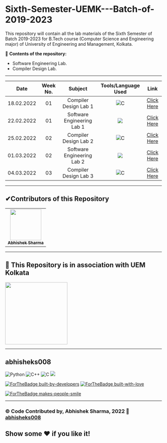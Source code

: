 # Sixth-Semester-UEMK---Batch-of-2019-2023
This repository will contain all the lab materials of the Sixth Semester of Batch 2019-2023 for B.Tech course (Computer Science and Engineering major) of University of Engineering and Management, Kolkata.

🔴 **Contents of the repository:**
- Software Engineering Lab.
- Compiler Design Lab.

*******************************************************************************
| Date | Week No. | Subject | Tools/Language Used | Link |
| :---: |:---: |:---: |:---: |:---: |
|18.02.2022|01|Compiler Design Lab 1| <img alt = "C" src = "https://img.shields.io/badge/c-0000FF.svg?&style=for-the-badge&logo=c%2B%2B&ogoColor=white"> | [Click Here](/Compiler%20Design%20Lab/Assignment%201)|
|22.02.2022|01|Software Engineering Lab 1|<img src = "https://img.shields.io/badge/StarUML-C70039.svg?&style=for-the-badge&logo=StarUML%2B%2B&ogoColor=white">|[Click Here](https://github.com/abhisheks008/Sixth-Semester-UEMK---Batch-of-2019-2023/blob/main/Software%20Engineering%20Lab/Software%20Engg%20Lab%20-%20Assignment%201.pdf)|
|25.02.2022|02|Compiler Design Lab 2|<img alt = "C" src = "https://img.shields.io/badge/c-0000FF.svg?&style=for-the-badge&logo=c%2B%2B&ogoColor=white"> | [Click Here](Compiler%20Design%20Lab/Assignment%202)|
|01.03.2022|02|Software Engineering Lab 2|<img src = "https://img.shields.io/badge/StarUML-C70039.svg?&style=for-the-badge&logo=StarUML%2B%2B&ogoColor=white">|[Click Here](/Software%20Engineering%20Lab/Software%20Engineering%20Lab%20-%20Assignment%202.pdf)|
|04.03.2022|03|Compiler Design Lab 3|<img alt = "C" src = "https://img.shields.io/badge/c-0000FF.svg?&style=for-the-badge&logo=c%2B%2B&ogoColor=white"> | [Click Here](Compiler%20Design%20Lab/Assignment%203)|




***************************************************************************
<h2>✔Contributors of this Repository</h2>
<table>
  <tr>
<td align="center"><a href="https://github.com/abhisheks008"><img src="https://avatars.githubusercontent.com/u/68724349?v=4" width="100px;" alt=""/><br /><sub><b>Abhishek Sharma</b></sub></a></td>
    </tr>
  </table>
  
***************************************************************************
<h2>🏫 This Repository is in association with UEM Kolkata </h2>
<a href = "https://uem.edu.in/uem-kolkata/"><img src="https://uem.edu.in/app/themes/iem-group-wp-theme/resources/logo.png" width="200px" alt=""/> </a>

**************************************************************************
## abhisheks008
<img alt="Python" src="https://img.shields.io/badge/python%20-%2314354C.svg?&style=for-the-badge&logo=python&logoColor=white"/> <img alt="C++" src="https://img.shields.io/badge/c++%20-%2300599C.svg?&style=for-the-badge&logo=c%2B%2B&ogoColor=white"/>  <img alt = "C" src = "https://img.shields.io/badge/c-0000FF.svg?&style=for-the-badge&logo=c%2B%2B&ogoColor=white">   <img src = "https://img.shields.io/badge/StarUML-C70039.svg?&style=for-the-badge&logo=StarUML%2B%2B&ogoColor=white">

[![ForTheBadge built-by-developers](http://ForTheBadge.com/images/badges/built-by-developers.svg)](https://GitHub.com/Naereen/)
[![ForTheBadge built-with-love](http://ForTheBadge.com/images/badges/built-with-love.svg)](https://GitHub.com/Naereen/)

[![ForTheBadge makes-people-smile](http://ForTheBadge.com/images/badges/makes-people-smile.svg)](http://ForTheBadge.com)

***************************************

### ©️ Code Contributed by, Abhishek Sharma, 2022 :link: <a href = "https://github.com/abhisheks008"> abhisheks008 </a>
## Show some :heart: if you like it!

